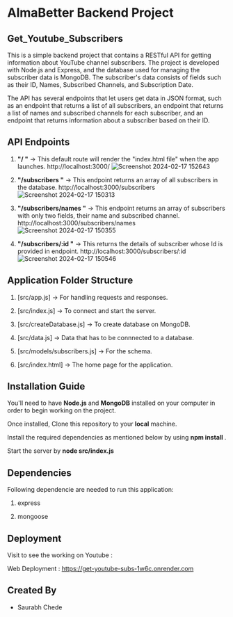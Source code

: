 # AlmaBetter Backend Project 

## Get_Youtube_Subscribers
This is a simple backend project that contains a RESTful API for getting information about YouTube channel subscribers. The project is developed with Node.js and Express, and the database used for managing the subscriber data is MongoDB. The subscriber's data consists of fields such as their ID, Names, Subscribed Channels, and Subscription Date.

The API has several endpoints that let users get data in JSON format, such as an endpoint that returns a list of all subscribers, an endpoint that returns a list of names and subscribed channels for each subscriber, and an endpoint that returns information about a subscriber based on their ID.


## API Endpoints 
1. **"/ "** -> This default route will render the "index.html file" when the app launches. http://localhost:3000/
   ![Screenshot 2024-02-17 152643](https://github.com/Saurabh-Chede/GET-SUBS/assets/82999803/47623523-6c83-4574-9b40-e8aa23625a91)

2. **"/subscribers "** -> This endpoint returns an array of all subscribers in the database. http://localhost:3000/subscribers  
  ![Screenshot 2024-02-17 150313](https://github.com/Saurabh-Chede/GET-SUBS/assets/82999803/5742ed6b-9659-475f-a3a5-868d3eff1090)

3. **"/subscribers/names "** -> This endpoint returns an array of subscribers with only two fields, their name and subscribed channel. http://localhost:3000/subscribers/names
   ![Screenshot 2024-02-17 150355](https://github.com/Saurabh-Chede/GET-SUBS/assets/82999803/1e9ac086-6c9a-4e50-875a-72d50c1aca75)

4. **"/subscribers/:id "** -> This returns the details of subscriber whose Id is provided in endpoint. http://localhost:3000/subscribers/:id  
   ![Screenshot 2024-02-17 150546](https://github.com/Saurabh-Chede/GET-SUBS/assets/82999803/971d889e-662a-4115-a020-204f36191445)


## Application Folder Structure
1. [src/app.js] -> For handling requests and responses.

2. [src/index.js] -> To connect and start the server.

3. [src/createDatabase.js] -> To create database on MongoDB.

4. [src/data.js] -> Data that has to be connnected to a database.

5. [src/models/subscribers.js] -> For the schema.
   
6. [src/index.html] -> The home page for the application.


## Installation Guide

You'll need to have **Node.js** and **MongoDB** installed on your computer in order to begin working on the project. 

Once installed, Clone this repository to your **local** machine.

Install the required dependencies as mentioned below by using **npm install <packageName>**.

Start the server by **node src/index.js**

## Dependencies
Following dependencie are needed to run this application: 

1. express

2. mongoose

## Deployment

Visit to see the working on Youtube : 

Web Deployment : https://get-youtube-subs-1w6c.onrender.com

## Created By

- Saurabh Chede
